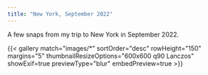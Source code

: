 ```yaml
---
title: "New York, September 2022"
---
```

A few snaps from my trip to New York in September 2022.

{{< gallery match="images/*" sortOrder="desc" rowHeight="150" margins="5" thumbnailResizeOptions="600x600 q90 Lanczos" showExif=true previewType="blur" embedPreview=true >}}

